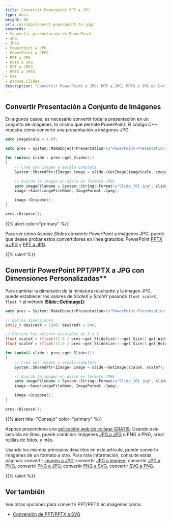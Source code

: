 ```yaml
---
title: Convertir Powerpoint PPT a JPG
type: docs
weight: 60
url: /es/cpp/convert-powerpoint-to-jpg/
keywords:
- Convertir presentación de PowerPoint
- JPG
- JPEG
- PowerPoint a JPG
- PowerPoint a JPEG
- PPT a JPG
- PPTX a JPG
- PPT a JPEG
- PPTX a JPEG
- C++
- Aspose.Slides
description: "Convertir PowerPoint a JPG: PPT a JPG, PPTX a JPG en C++"
---
```


## **Convertir Presentación a Conjunto de Imágenes**

En algunos casos, es necesario convertir toda la presentación en un conjunto de imágenes, 
lo mismo que permite PowerPoint. El código C++ muestra cómo convertir una presentación a imágenes JPG:

```c++
auto imageScale = 1.0f;

auto pres = System::MakeObject<Presentation>(u"PowerPoint-Presentation.ppt");

for (auto&& slide : pres->get_Slides())
{
    // Crea una imagen a escala completa
    System::SharedPtr<IImage> image = slide->GetImage(imageScale, imageScale);

    // Guarda la imagen en disco en formato JPEG
    auto imageFileName = System::String::Format(u"Slide_{0}.jpg", slide->get_SlideNumber());
    image->Save(imageFileName, ImageFormat::Jpeg);

    image->Dispose();
}

pres->Dispose();
```

{{% alert color="primary" %}} 

Para ver cómo Aspose.Slides convierte PowerPoint a imágenes JPG, puede que desee probar estos convertidores en línea gratuitos: PowerPoint [PPTX a JPG](https://products.aspose.app/slides/conversion/pptx-to-jpg) y [PPT a JPG](https://products.aspose.app/slides/conversion/ppt-to-jpg). 

{{% /alert %}} 

## Convertir PowerPoint PPT/PPTX a JPG con Dimensiones Personalizadas**

Para cambiar la dimensión de la miniatura resultante y la imagen JPG, puede establecer los valores de *ScaleX* y *ScaleY* pasando `float scaleX, float Y` al método [**ISlide::GetImage()**](https://reference.aspose.com/slides/cpp/aspose.slides/islide/getimage/#islidegetimagefloat-float-method):

```c++
auto pres = System::MakeObject<Presentation>(u"PowerPoint-Presentation.pptx");

// Define dimensiones
int32_t desiredX = 1200, desiredY = 800;

// Obtiene los valores escalados de X e Y
float scaleX = (float)(1.0 / pres->get_SlideSize()->get_Size().get_Width()) * desiredX;
float scaleY = (float)(1.0 / pres->get_SlideSize()->get_Size().get_Height()) * desiredY;

for (auto&& slide : pres->get_Slides())
{
    // Crea una imagen a escala completa
    System::SharedPtr<IImage> image = slide->GetImage(scaleX, scaleY);

    // Guarda la imagen en disco en formato JPEG
    auto imageFileName = System::String::Format(u"Slide_{0}.jpg", slide->get_SlideNumber());
    image->Save(imageFileName, ImageFormat::Jpeg);

    image->Dispose();
}

pres->Dispose();
```

{{% alert title="Consejo" color="primary" %}}

Aspose proporciona una [aplicación web de collage GRATIS](https://products.aspose.app/slides/collage). Usando este servicio en línea, puede combinar imágenes [JPG a JPG](https://products.aspose.app/slides/collage/jpg) o PNG a PNG, crear [rejillas de fotos](https://products.aspose.app/slides/collage/photo-grid), y más. 

Usando los mismos principios descritos en este artículo, puede convertir imágenes de un formato a otro. Para más información, consulte estas páginas: convertir [imagen a JPG](https://products.aspose.com/slides/cpp/conversion/image-to-jpg/); convertir [JPG a imagen](https://products.aspose.com/slides/cpp/conversion/jpg-to-image/); convertir [JPG a PNG](https://products.aspose.com/slides/cpp/conversion/jpg-to-png/), convertir [PNG a JPG](https://products.aspose.com/slides/cpp/conversion/png-to-jpg/); convertir [PNG a SVG](https://products.aspose.com/slides/cpp/conversion/png-to-svg/), convertir [SVG a PNG](https://products.aspose.com/slides/cpp/conversion/svg-to-png/).

{{% /alert %}}

## **Ver también**

Vea otras opciones para convertir PPT/PPTX en imágenes como:

- [Conversión de PPT/PPTX a SVG](/slides/es/cpp/render-a-slide-as-an-svg-image/)